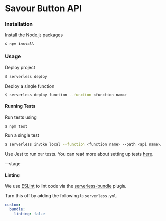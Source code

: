 # Savour Button API



### Installation

Install the Node.js packages 

``` bash
$ npm install
```

### Usage

Deploy project

``` bash
$ serverless deploy
```

Deploy a single function

``` bash
$ serverless deploy function --function <function name>
```

#### Running Tests

Run tests using

``` bash
$ npm test
```

Run a single test

``` bash
$ serverless invoke local --function <function name> --path <api name>/mocks/<file name>.json --stage dev --region us-east-1
```

Use Jest to run our tests. You can read more about setting up tests [here](https://facebook.github.io/jest/docs/en/getting-started.html#content).

--stage <prod or dev>

#### Linting

We use [ESLint](https://eslint.org) to lint code via the [serverless-bundle](https://github.com/AnomalyInnovations/serverless-bundle) plugin.

Turn this off by adding the following to `serverless.yml`.

``` yaml
custom:
  bundle:
    linting: false
```